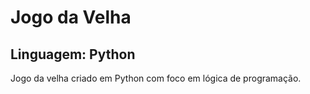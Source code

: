 # Jogo da Velha

## Linguagem: Python


Jogo da velha criado em Python com foco em lógica de programação.



